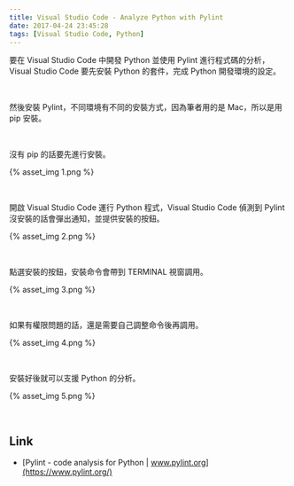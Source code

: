 ```yaml
---
title: Visual Studio Code - Analyze Python with Pylint
date: 2017-04-24 23:45:28
tags: [Visual Studio Code, Python]
---
```


要在 Visual Studio Code 中開發 Python 並使用 Pylint 進行程式碼的分析，Visual Studio Code 要先安裝 Python 的套件，完成 Python 開發環境的設定。   

<!-- More -->

<br/>


然後安裝 Pylint，不同環境有不同的安裝方式，因為筆者用的是 Mac，所以是用 pip 安裝。 

<br/> 


沒有 pip 的話要先進行安裝。    

{% asset_img 1.png %}

<br/>


開啟 Visual Studio Code 運行 Python 程式，Visual Studio Code 偵測到 Pylint 沒安裝的話會彈出通知，並提供安裝的按鈕。  

{% asset_img 2.png %}

<br/>


點選安裝的按鈕，安裝命令會帶到 TERMINAL 視窗調用。  

{% asset_img 3.png %}

<br/>


如果有權限問題的話，還是需要自己調整命令後再調用。  

{% asset_img 4.png %}

<br/>


安裝好後就可以支援 Python 的分析。  

{% asset_img 5.png %}

<br/>


Link
----
* [Pylint - code analysis for Python | www.pylint.org](https://www.pylint.org/)
